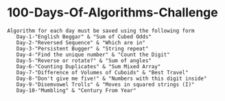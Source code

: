 # 100-Days-Of-Algorithms-Challenge
    Algorithm for each day must be saved using the following form
       Day-1-"English Beggar" & "Sum of Cubed Odds"
       Day-2-"Reversed Sequence" & "Which are in"
       Day-3-"Persistent Bugger" & "String repeat"
       Day-4-"Find the unique number" & "Count the Digit" 
       Day-5-"Reverse or rotate?" & "Sum of angles"  
       Day-6-"Counting Duplicates" & "Sum Mixed Array"   
       Day-7-"Difference of Volumes of Cuboids" & "Best Travel"   
       Day-8-"Don't give me five!" & "Numbers with this digit inside"   
       Day-9-"Disemvowel Trolls" & "Moves in squared strings (I)"  
       Day-10-"Mumbling" & "Century From Year"  

